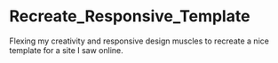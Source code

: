 # Recreate_Responsive_Template
Flexing my creativity and responsive design muscles to recreate a nice template for a site I saw online.
